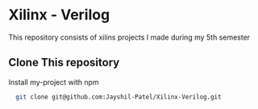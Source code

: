 # Xilinx - Verilog

This repository consists of xilins projects I made during my 5th semester




## Clone This repository 

Install my-project with npm

```bash 
  git clone git@github.com:Jayshil-Patel/Xilinx-Verilog.git
```
    